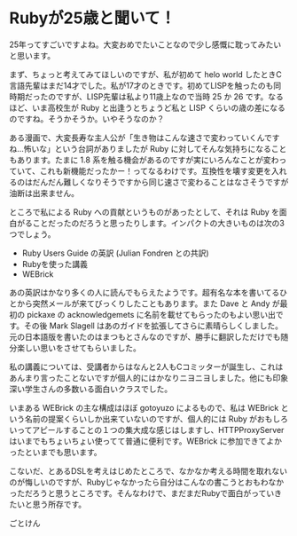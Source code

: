 Rubyが25歳と聞いて！
=================

25年ってすごいですよね。大変おめでたいことなので少し感慨に耽ってみたいと思います。

まず、ちょっと考えてみてほしいのですが、私が初めて helo world したときC言語先輩はまだ14才でした。私が17才のときです。初めてLISPを触ったのも同時期だったのですが、LISP先輩は私より11歳上なので当時 25 か 26 です。なるほど、いま高校生が Ruby と出逢うとちょうど私と LISP くらいの歳の差になるのですね。そうかそうか。いやそうなのか？

ある漫画で、大変長寿な主人公が「生き物はこんな速さで変わっていくんですね…怖いな」という台詞がありましたが Ruby に対してそんな気持ちになることもあります。たまに 1.8 系を触る機会があるのですが実にいろんなことが変わっていて、これも新機能だったかー！ってなるわけです。互換性を壊す変更を入れるのはだんだん難しくなりそうですから同じ速さで変わることはなさそうですが油断は出来ません。

ところで私による Ruby への貢献というものがあったとして、それは Ruby を面白がることだったのだろうと思ったりします。インパクトの大きいものは次の3つでしょう。

- Ruby Users Guide の英訳 (Julian Fondren との共訳)
- Rubyを使った講義
- WEBrick

あの英訳はかなり多くの人に読んでもらえたようです。超有名な本を書いてるひとから突然メールが来てびっくりしたこともあります。また Dave と Andy が最初の pickaxe の acknowledgemets に名前を載せてもらったのもよい思い出です。その後 Mark Slagell はあのガイドを拡張してさらに素晴らしくしました。元の日本語版を書いたのはまつもとさんなのですが、勝手に翻訳しただけでも随分楽しい思いをさせてもらいました。

私の講義については、受講者からはなんと2人もCコミッターが誕生し、これはあんまり言ったことないですが個人的にはかなりニヨニヨしました。他にも印象深い学生さんの多数いる面白いクラスでした。

いまある WEBrick の主な構成はほぼ gotoyuzo によるもので、私は WEBrick という名前の提案くらいしか出来ていないのですが、個人的には Ruby がおもしろいってアピールすることの１つの集大成な感じはしますし、HTTPProxyServer はいまでもちょいちょい使ってて普通に便利です。WEBrick に参加できてよかったといまでも思います。

こないだ、とあるDSLを考えはじめたところで、なかなか考える時間を取れないのが悔しいのですが、Rubyじゃなかったら自分はこんなの書こうとおもわなかっただろうと思うところです。そんなわけで、まだまだRubyで面白がっていきたいと思う所存です。

ごとけん
